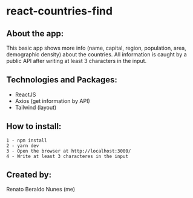 # react-countries-find

## About the app:

This basic app shows more info (name, capital, region, population, area, demographic density) about the countries. All information is caught by a public API after writing at least 3 characters in the input.

## Technologies and Packages:

- ReactJS
- Axios (get information by API)
- Tailwind (layout)

## How to install:

```
1 - npm install
2 - yarn dev
3 - Open the browser at http://localhost:3000/
4 - Write at least 3 characteres in the input
```

## Created by:

Renato Beraldo Nunes (me)
